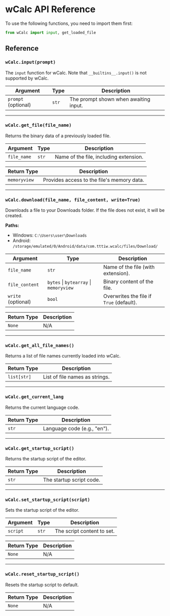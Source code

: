 # wCalc API Reference

To use the following functions, you need to import them first:

```python
from wCalc import input, get_loaded_file
```

## Reference

### `wCalc.input(prompt)`

The `input` function for wCalc. Note that `__builtins__.input()` is not supported by wCalc.

| Argument            | Type  | Description                           |
|---------------------|-------|---------------------------------------|
| `prompt` (optional) | `str` | The prompt shown when awaiting input. |

---

### `wCalc.get_file(file_name)`

Returns the binary data of a previously loaded file.

| Argument    | Type  | Description                            |
|-------------|-------|----------------------------------------|
| `file_name` | `str` | Name of the file, including extension. |

| Return Type  | Description                                |
|--------------|--------------------------------------------|
| `memoryview` | Provides access to the file's memory data. |

---

### `wCalc.download(file_name, file_content, write=True)`

Downloads a file to your Downloads folder. If the file does not exist, it will be created.

**Paths:**

- Windows: `C:\Users\user\Downloads`
- Android: `/storage/emulated/0/Android/data/com.tttiw.wcalc/files/Download/`

| Argument           | Type                                   | Description                              |
|--------------------|----------------------------------------|------------------------------------------|
| `file_name`        | `str`                                  | Name of the file (with extension).       |
| `file_content`     | `bytes` \| `bytearray` \| `memoryview` | Binary content of the file.              |
| `write` (optional) | `bool`                                 | Overwrites the file if `True` (default). |

| Return Type | Description |
|-------------|-------------|
| `None`      | N/A         |

---

### `wCalc.get_all_file_names()`

Returns a list of file names currently loaded into wCalc.

| Return Type | Description                    |
|-------------|--------------------------------|
| `list[str]` | List of file names as strings. |

---

### `wCalc.get_current_lang`

Returns the current language code.

| Return Type | Description                 |
|-------------|-----------------------------|
| `str`       | Language code (e.g., "en"). |

---

### `wCalc.get_startup_script()`

Returns the startup script of the editor.

| Return Type | Description              |
|-------------|--------------------------|
| `str`       | The startup script code. |

---

### `wCalc.set_startup_script(script)`

Sets the startup script of the editor.

| Argument | Type  | Description                |
|----------|-------|----------------------------|
| `script` | `str` | The script content to set. |

| Return Type | Description |
|-------------|-------------|
| `None`      | N/A         |

---

### `wCalc.reset_startup_script()`

Resets the startup script to default.

| Return Type | Description |
|-------------|-------------|
| `None`      | N/A         |